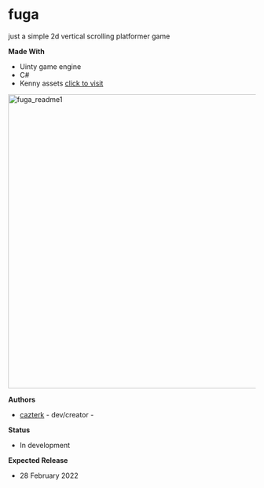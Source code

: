 # fuga
 just a simple 2d vertical scrolling platformer game

**Made With**
- Uinty game engine
- C#
- Kenny assets [click to visit](https://kenney.nl/)

<img src="fuga_readme1.gif" alt="fuga_readme1"  width="600"  >

**Authors**
- [cazterk](https://github.com/cazterk) - dev/creator -

**Status**
- In development

**Expected Release**
- 28 February 2022
